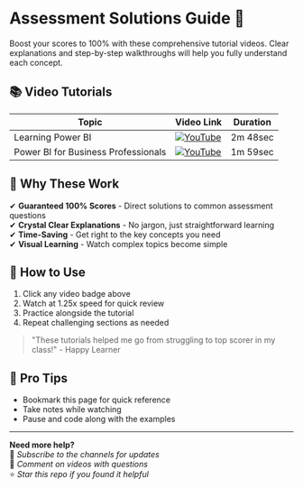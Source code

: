 # Assessment Solutions Guide 🚀

Boost your scores to 100% with these comprehensive tutorial videos. Clear explanations and step-by-step walkthroughs will help you fully understand each concept.

## 📚 Video Tutorials

| Topic        | Video Link                                                                 | Duration                          |
|--------------|----------------------------------------------------------------------------|--------------------------------------------|
| Learning Power BI   | [![YouTube](https://img.shields.io/badge/YouTube-Watch-red)](https://youtu.be/OYw-v6kJTu8) | 2m 48sec |
| Power BI for Business Professionals   | [![YouTube](https://img.shields.io/badge/YouTube-Watch-red)](https://youtu.be/roHsHu6ToqQ) | 1m 59sec |

## 💯 Why These Work

✔ **Guaranteed 100% Scores** - Direct solutions to common assessment questions  
✔ **Crystal Clear Explanations** - No jargon, just straightforward learning  
✔ **Time-Saving** - Get right to the key concepts you need  
✔ **Visual Learning** - Watch complex topics become simple  

## 🎯 How to Use
1. Click any video badge above
2. Watch at 1.25x speed for quick review
3. Practice alongside the tutorial
4. Repeat challenging sections as needed

> "These tutorials helped me go from struggling to top scorer in my class!" - Happy Learner

## 📌 Pro Tips
- Bookmark this page for quick reference
- Take notes while watching
- Pause and code along with the examples

---

**Need more help?**  
🔔 *Subscribe to the channels for updates*  
💬 *Comment on videos with questions*  
⭐ *Star this repo if you found it helpful*
